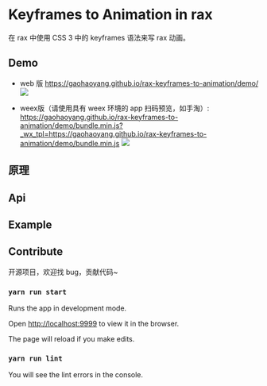 # Keyframes to Animation in rax

在 rax 中使用 CSS 3 中的 keyframes 语法来写 rax 动画。

## Demo

- web 版
https://gaohaoyang.github.io/rax-keyframes-to-animation/demo/
![](https://gw.alicdn.com/tfs/TB1nfHpe1SSBuNjy0FlXXbBpVXa-200-200.png)

- weex版（请使用具有 weex 环境的 app 扫码预览，如手淘）:
https://gaohaoyang.github.io/rax-keyframes-to-animation/demo/bundle.min.js?_wx_tpl=https://gaohaoyang.github.io/rax-keyframes-to-animation/demo/bundle.min.js
![](https://gw.alicdn.com/tfs/TB1jRTse7yWBuNjy0FpXXassXXa-200-200.png)

## 原理

## Api

## Example

## Contribute

开源项目，欢迎找 bug，贡献代码~
### `yarn run start`

Runs the app in development mode.

Open [http://localhost:9999](http://localhost:9999) to view it in the browser.

The page will reload if you make edits.

### `yarn run lint`

You will see the lint errors in the console.
